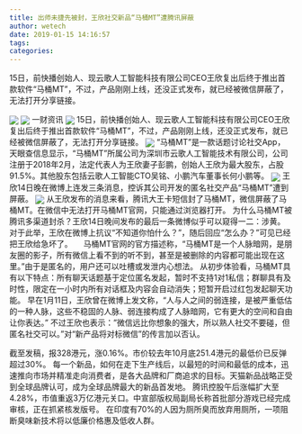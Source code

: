 ```yaml
---
title: 出师未捷先被封，王欣社交新品“马桶MT”遭腾讯屏蔽
author: wetech
date: 2019-01-15 14:16:57
tags: 
categories: 
---
```

15日，前快播创始人、现云歌人工智能科技有限公司CEO王欣复出后终于推出首款软件“马桶MT”，不过，产品刚刚上线，还没正式发布，就已经被微信屏蔽了，无法打开分享链接。
<!-- more -->
<img align="center" border="0" src="https://imgcdn.yicai.com/uppics/images/2019/01/f8fb2fe0c6ebdfeb6e40a4221f208d6c.jpg" />
<img align="center" border="0" src="https://imgcdn.yicai.com/uppics/images/2019/01/0b1c2d68dcc3068bfe2d72c5b9ac2da0.jpg" />
一财资讯
<img align="center" border="0" src="https://imgcdn.yicai.com/uppics/images/2019/01/43a5a433b9f26176d5c87e255cb0a7f6.jpg" />
15日，前快播创始人、现云歌人工智能科技有限公司CEO王欣复出后终于推出首款软件“马桶MT”，不过，产品刚刚上线，还没正式发布，就已经被微信屏蔽了，无法打开分享链接。
<img align="center" border="0" src="https://imgcdn.yicai.com/uppics/images/2019/01/c353feb5213e92853b8ced0cd464b2ae.jpg" />
“马桶MT”是一款话题讨论社交App，天眼查信息显示，“马桶MT”所属公司为深圳市云歌人工智能技术有限公司，公司注册于2018年2月，法定代表人为王欣妻子彭鹏，创始人王欣为最大股东，占股91.5%。其他股东包括云歌人工智能CTO吴铭、小鹏汽车董事长何小鹏等。
<img align="center" border="0" src="https://imgcdn.yicai.com/uppics/images/2019/01/70a0a3d1374e300f6bdf2c883fa6f419.jpg" />
王欣14日晚在微博上连发三条消息，控诉其公司开发的匿名社交产品“马桶MT”遭到屏蔽。
<img align="center" border="0" src="https://imgcdn.yicai.com/uppics/images/2019/01/5db437b31445707bab275df6d031d1dc.jpg" />
从王欣发布的消息来看，腾讯大王卡短信封了马桶MT，微信屏蔽了马桶MT。在微信中无法打开马桶MT官网，只能通过浏览器打开。
为什么马桶MT被腾讯多渠道封杀？王欣14日晚间发布的最后一条微博似乎可以窥得一二：涉黄。
对于此举，王欣在微博上抗议“不知道你怕什么？”，随后回应“怎么办？”可见已经把王欣给急坏了。
 
 
马桶MT官网的官方描述称，“马桶MT是一个人脉暗网，是朋友圈的影子，所有微信上看不到的听不到，甚至是被删除的内容都可能出现在这里。”由于是匿名的，用户还可以吐槽或发泄内心想法。
从初步体验看，马桶MT具有以下特点：所有聊天话题基于定位匿名发起，暂时不支持1对1私信；群聊具有及时性，限定在一小时内所有对话框及内容会自动消失；短暂开启过红包发起聊天功能。
早在1月11日，王欣曾在微博上发文称，“人与人之间的弱连接，是被严重低估的一种人脉，这些不稳固的人脉、弱连接构成了人脉暗网，它有更大的空间和自由让你表达。”
不过王欣也表示：”微信远比你想象的强大，所以熟人社交不要碰，但匿名社交可以。”对“新产品将对标微信”的传言加以否认。
 
 
截至发稿，报328港元，涨0.16%。市价较去年10月底251.4港元的最低价已反弹超过30%。
每一个新品，如何在走下生产线后，以最短的时间和最低的成本，迅速推向市场并精准走向消费者，是各大品牌和厂商追求的目标。天猫新品战略正受到全球品牌认可，成为全球品牌最大的新品首发地。
腾讯控股午后涨幅扩大至4.28%，市值重返3万亿港元关口。中宣部版权局副局长称首批部分游戏已经完成审核，正在抓紧核发版号。
在印度有70%的人因为厕所臭而放弃用厕所，一项阻断臭味新技术将以低廉价格惠及低收人群。
